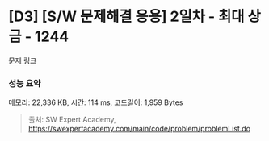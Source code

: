 # [D3] [S/W 문제해결 응용] 2일차 - 최대 상금 - 1244 

[문제 링크](https://swexpertacademy.com/main/code/problem/problemDetail.do?contestProbId=AV15Khn6AN0CFAYD) 

### 성능 요약

메모리: 22,336 KB, 시간: 114 ms, 코드길이: 1,959 Bytes



> 출처: SW Expert Academy, https://swexpertacademy.com/main/code/problem/problemList.do